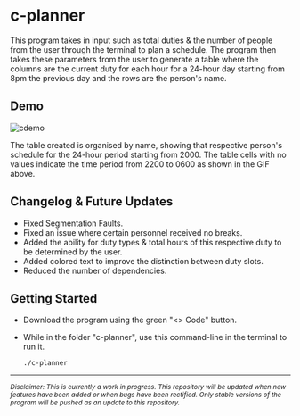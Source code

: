 # c-planner
This program takes in input such as total duties & the number of people from the user through the terminal to plan a schedule. The program then takes these parameters from the user to generate a table where the columns are the current duty for each hour for a 24-hour day starting from 8pm the previous day and the rows are the person's name. 

## Demo

![cdemo](https://user-images.githubusercontent.com/119602009/223148167-770a8453-136f-4fe5-8ae3-d525dbbcf5ef.gif)


The table created is organised by name, showing that respective person's schedule for the 24-hour period starting from 2000. The table cells with no values indicate the 
time period from 2200 to 0600 as shown in the GIF above.

## Changelog & Future Updates
* Fixed Segmentation Faults.
* Fixed an issue where certain personnel received no breaks.
* Added the ability for duty types & total hours of this respective duty to be determined by the user.
* Added colored text to improve the distinction between duty slots.
* Reduced the number of dependencies.

## Getting Started
* Download the program using the green "<> Code" button.

* While in the folder "c-planner", use this command-line in the terminal to run it.

  ```
  ./c-planner
  ```
  
-------------------------------------------------------------------------------------------------------------------------------------------------------------------------
<sub>*Disclaimer: This is currently a work in progress. This repository will be updated when new features have been added or when bugs have been rectified. Only stable versions of the program will be pushed as an update to this repository.*<sub/>

